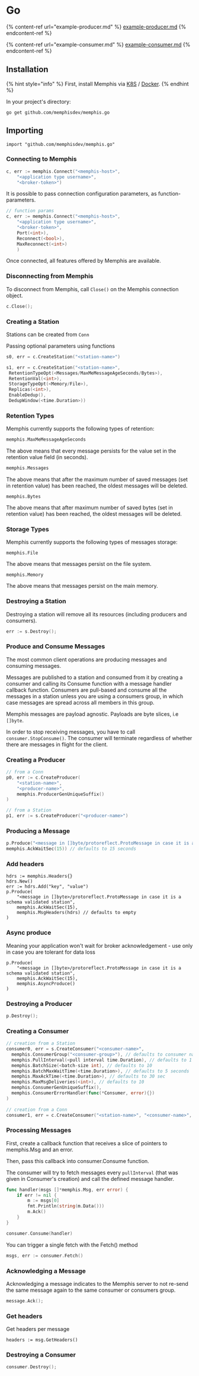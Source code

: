 # Go

{% content-ref url="example-producer.md" %}
[example-producer.md](example-producer.md)
{% endcontent-ref %}

{% content-ref url="example-consumer.md" %}
[example-consumer.md](example-consumer.md)
{% endcontent-ref %}

## Installation

{% hint style="info" %}
First, install Memphis via [K8S](../../deployment/kubernetes.md) / [Docker](../../deployment/docker.md).
{% endhint %}

In your project's directory:

```
go get github.com/memphisdev/memphis.go
```

## Importing

```
import "github.com/memphisdev/memphis.go"
```

### Connecting to Memphis

```go
c, err := memphis.Connect("<memphis-host>", 
	"<application type username>", 
	"<broker-token>")
```

It is possible to pass connection configuration parameters, as function-parameters.

```go
// function params
c, err := memphis.Connect("<memphis-host>", 
	"<application type username>", 
	"<broker-token>",
	Port(<int>),        
	Reconnect(<bool>),
	MaxReconnect(<int>)
	)
```

Once connected, all features offered by Memphis are available.

### Disconnecting from Memphis

To disconnect from Memphis, call `Close()` on the Memphis connection object.

```go
c.Close();
```

### Creating a Station

Stations can be created from `Conn`

Passing optional parameters using functions&#x20;

```go
s0, err = c.CreateStation("<station-name>")

s1, err = c.CreateStation("<station-name>", 
 RetentionTypeOpt(<Messages/MaxMeMessageAgeSeconds/Bytes>),
 RetentionVal(<int>), 
 StorageTypeOpt(<Memory/File>), 
 Replicas(<int>), 
 EnableDedup(), 
 DedupWindow(<time.Duration>))
```

### Retention Types

Memphis currently supports the following types of retention:

```go
memphis.MaxMeMessageAgeSeconds
```

The above means that every message persists for the value set in the retention value field (in seconds).

```go
memphis.Messages
```

The above means that after the maximum number of saved messages (set in retention value) has been reached, the oldest messages will be deleted.

```
memphis.Bytes
```

The above means that after maximum number of saved bytes (set in retention value) has been reached, the oldest messages will be deleted.

### Storage Types

Memphis currently supports the following types of messages storage:

```
memphis.File
```

The above means that messages persist on the file system.

```
memphis.Memory
```

The above means that messages persist on the main memory.

### Destroying a Station

Destroying a station will remove all its resources (including producers and consumers).

```go
err := s.Destroy();
```

### Produce and Consume Messages

The most common client operations are producing messages and consuming messages.

Messages are published to a station and consumed from it by creating a consumer and calling its Consume function with a message handler callback function. Consumers are pull-based and consume all the messages in a station unless you are using a consumers group, in which case messages are spread across all members in this group.

Memphis messages are payload agnostic. Payloads are byte slices, i.e `[]byte`.

In order to stop receiving messages, you have to call `consumer.StopConsume()`. The consumer will terminate regardless of whether there are messages in flight for the client.

### Creating a Producer

```go
// from a Conn
p0, err := c.CreateProducer(
	"<station-name>",
	"<producer-name>",
	memphis.ProducerGenUniqueSuffix()
) 

// from a Station
p1, err := s.CreateProducer("<producer-name>")
```

### Producing a Message

```go
p.Produce("<message in []byte/protoreflect.ProtoMessage in case it is a schema validated station>",
memphis.AckWaitSec(15)) // defaults to 15 seconds
```

### Add headers

```
hdrs := memphis.Headers{}
hdrs.New()
err := hdrs.Add("key", "value")
p.Produce(
	"<message in []byte>/protoreflect.ProtoMessage in case it is a schema validated station",
    memphis.AckWaitSec(15),
	memphis.MsgHeaders(hdrs) // defaults to empty
)
```

### Async produce

Meaning your application won't wait for broker acknowledgement - use only in case you are tolerant for data loss

```
p.Produce(
	"<message in []byte>/protoreflect.ProtoMessage in case it is a schema validated station",
    memphis.AckWaitSec(15),
	memphis.AsyncProduce()
)
```

### Destroying a Producer

```go
p.Destroy();
```

### Creating a Consumer

```go
// creation from a Station
consumer0, err = s.CreateConsumer("<consumer-name>",
  memphis.ConsumerGroup("<consumer-group>"), // defaults to consumer name
  memphis.PullInterval(<pull interval time.Duration), // defaults to 1 second
  memphis.BatchSize(<batch-size int), // defaults to 10
  memphis.BatchMaxWaitTime(<time.Duration>), // defaults to 5 seconds
  memphis.MaxAckTime(<time.Duration>), // defaults to 30 sec
  memphis.MaxMsgDeliveries(<int>), // defaults to 10
  memphis.ConsumerGenUniqueSuffix(),
  memphis.ConsumerErrorHandler(func(*Consumer, error){})
)
  
// creation from a Conn
consumer1, err = c.CreateConsumer("<station-name>", "<consumer-name>", ...) 
```

### Processing Messages

First, create a callback function that receives a slice of pointers to memphis.Msg and an error.

Then, pass this callback into consumer.Consume function.

The consumer will try to fetch messages every `pullInterval` (that was given in Consumer's creation) and call the defined message handler.

```go
func handler(msgs []*memphis.Msg, err error) {
	if err != nil {
		m := msgs[0]
		fmt.Println(string(m.Data()))
		m.Ack()
	}
}

consumer.Consume(handler)
```

You can trigger a single fetch with the Fetch() method

```go
msgs, err := consumer.Fetch()
```

### Acknowledging a Message

Acknowledging a message indicates to the Memphis server to not re-send the same message again to the same consumer or consumers group.

```go
message.Ack();
```

### Get headers

Get headers per message

```
headers := msg.GetHeaders()
```

### Destroying a Consumer

```go
consumer.Destroy();
```
